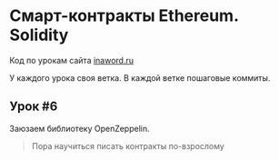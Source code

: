 # Смарт-контракты Ethereum. Solidity

Код по урокам сайта [inaword.ru](http://inaword.ru/smart-kontrakty/)

У каждого урока своя ветка. В каждой ветке пошаговые коммиты.

## Урок #6

Заюзаем библиотеку OpenZeppelin.

> Пора научиться писать контракты по-взрослому




